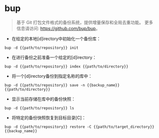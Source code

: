# bup

> 基于 Git 打包文件格式的备份系统，提供增量保存和全局去重功能。
> 更多信息请访问: <https://github.com/bup/bup>。

- 在给定的本地[d]irectory中初始化一个备份库：

`bup -d {{path/to/repository}} init`

- 在进行备份之前准备一个给定的[d]irectory：

`bup -d {{path/to/repository}} index {{path/to/directory}}`

- 将一个[d]irectory备份到指定名称的库中：

`bup -d {{path/to/repository}} save -n {{backup_name}} {{path/to/directory}}`

- 显示当前存储在库中的备份快照：

`bup -d {{path/to/repository}} ls`

- 将特定的备份快照恢复到目标目录[C]：

`bup -d {{path/to/repository}} restore -C {{path/to/target_directory}} {{backup_name}}`